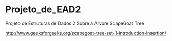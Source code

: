 # Projeto_de_EAD2

Projeto de Estruturas de Dados 2
Sobre a Arvore ScapeGoat Tree

http://www.geeksforgeeks.org/scapegoat-tree-set-1-introduction-insertion/
